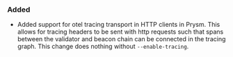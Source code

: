 ### Added

- Added support for otel tracing transport in HTTP clients in Prysm. This allows for tracing headers to be sent with http requests such that spans between the validator and beacon chain can be connected in the tracing graph. This change does nothing without `--enable-tracing`.
